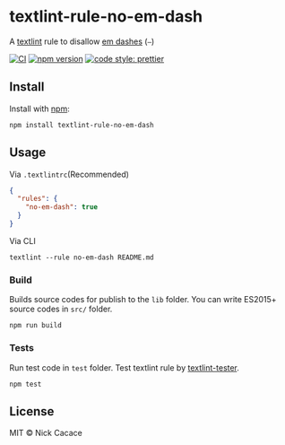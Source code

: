 # textlint-rule-no-em-dash

A [textlint](https://textlint.github.io) rule to disallow [em dashes](https://www.thepunctuationguide.com/em-dash.html) (`—`)

[![CI](https://github.com/BearAlliance/textlint-rule-no-em-dash/actions/workflows/ci.yml/badge.svg)](https://github.com/BearAlliance/textlint-rule-no-em-dash/actions/workflows/ci.yml)
[![npm version](https://badge.fury.io/js/textlint-rule-no-em-dash.svg)](https://badge.fury.io/js/textlint-rule-no-em-dash)
[![code style: prettier](https://img.shields.io/badge/code_style-prettier-ff69b4.svg?style=flat-square)](https://github.com/prettier/prettier)

## Install

Install with [npm](https://www.npmjs.com/):

    npm install textlint-rule-no-em-dash

## Usage

Via `.textlintrc`(Recommended)

```json
{
  "rules": {
    "no-em-dash": true
  }
}
```

Via CLI

```
textlint --rule no-em-dash README.md
```

### Build

Builds source codes for publish to the `lib` folder.
You can write ES2015+ source codes in `src/` folder.

    npm run build

### Tests

Run test code in `test` folder.
Test textlint rule by [textlint-tester](https://github.com/textlint/textlint-tester).

    npm test

## License

MIT © Nick Cacace
